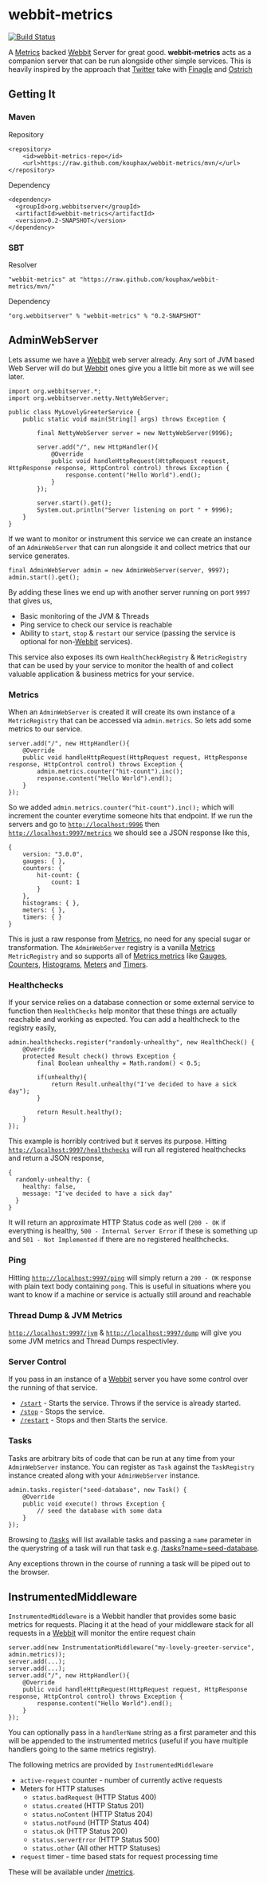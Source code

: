 # webbit-metrics

[![Build Status](https://travis-ci.org/kouphax/webbit-metrics.png?branch=master)](https://travis-ci.org/kouphax/webbit-metrics)

A [Metrics](http://metrics.codahale.com) backed [Webbit](http://webbitserver.org) Server for great good. __webbit-metrics__ acts as a companion server that can be run alongside other simple services.  This is heavily inspired by the approach that [Twitter](http://twitter.com) take with [Finagle](twitter.github.io/finagle/) and [Ostrich](https://github.com/twitter/ostrich)


## Getting It

### Maven

Repository

    <repository>
        <id>webbit-metrics-repo</id>
        <url>https://raw.github.com/kouphax/webbit-metrics/mvn/</url>
    </repository>

Dependency

    <dependency>
      <groupId>org.webbitserver</groupId>
      <artifactId>webbit-metrics</artifactId>
      <version>0.2-SNAPSHOT</version>
    </dependency>

### SBT

Resolver

	"webbit-metrics" at "https://raw.github.com/kouphax/webbit-metrics/mvn/"

Dependency

    "org.webbitserver" % "webbit-metrics" % "0.2-SNAPSHOT"

## AdminWebServer

Lets assume we have a [Webbit](http://webbitserver.org) web server already.  Any sort of JVM based Web Server will do but [Webbit](http://webbitserver.org) ones give you a little bit more as we will see later.

    import org.webbitserver.*;
    import org.webbitserver.netty.NettyWebServer;

    public class MyLovelyGreeterService {
        public static void main(String[] args) throws Exception {

            final NettyWebServer server = new NettyWebServer(9996);

            server.add("/", new HttpHandler(){
                @Override
                public void handleHttpRequest(HttpRequest request, HttpResponse response, HttpControl control) throws Exception {
                    response.content("Hello World").end();
                }
            });

            server.start().get();
            System.out.println("Server listening on port " + 9996);
        }
    }

If we want to monitor or instrument this service we can create an instance of an `AdminWebServer` that can run alongside it and collect metrics that our service generates.

	final AdminWebServer admin = new AdminWebServer(server, 9997);
    admin.start().get();

By adding these lines we end up with another server running on port `9997` that gives us,

- Basic monitoring of the JVM & Threads
- Ping service to check our service is reachable
- Ability to `start`, `stop` & `restart` our service (passing the service is optional for non-[Webbit](http://webbitserver.org) services).

This service also exposes its own `HealthCheckRegistry` & `MetricRegistry` that can be used by your service to monitor the health of and collect valuable application & business metrics for your service.

### Metrics

When an `AdminWebServer` is created it will create its own instance of a `MetricRegistry` that can be accessed via `admin.metrics`.  So lets add some metrics to our service.

    server.add("/", new HttpHandler(){
        @Override
        public void handleHttpRequest(HttpRequest request, HttpResponse response, HttpControl control) throws Exception {
            admin.metrics.counter("hit-count").inc();
            response.content("Hello World").end();
        }
    });

So we added `admin.metrics.counter("hit-count").inc();` which will increment the counter everytime someone hits that endpoint.  If we run the servers and go to [`http://localhost:9996`](http://localhost:9996) then [`http://localhost:9997/metrics`](http://127.0.0.1:9997/metrics) we should see a JSON response like this,

    {
    	version: "3.0.0",
    	gauges: { },
    	counters: {
    		hit-count: {
    			count: 1
    		}
    	},
    	histograms: { },
    	meters: { },
    	timers: { }
    }

This is just a raw response from [Metrics](http://metrics.codahale.com), no need for any special sugar or transformation.  The `AdminWebServer` registry is a vanilla [Metrics](http://metrics.codahale.com) `MetricRegistry` and so supports all of [Metrics metrics](http://metrics.codahale.com/manual/core/) like [Gauges](http://metrics.codahale.com/manual/core/#gauges), [Counters](http://metrics.codahale.com/manual/core/#counters), [Histograms](http://metrics.codahale.com/manual/core/#histograms), [Meters](http://metrics.codahale.com/manual/core/#meters) and [Timers](http://metrics.codahale.com/manual/core/#timers).

### Healthchecks

If your service relies on a database connection or some external service to function then `HealthChecks` help monitor that these things are actually reachable and working as expected.  You can add a healthcheck to the registry easily,

    admin.healthchecks.register("randomly-unhealthy", new HealthCheck() {
        @Override
        protected Result check() throws Exception {
            final Boolean unhealthy = Math.random() < 0.5;

            if(unhealthy){
                return Result.unhealthy("I've decided to have a sick day");
            }

            return Result.healthy();
        }
    });

This example is horribly contrived but it serves its purpose.  Hitting [`http://localhost:9997/healthchecks`](http://127.0.0.1:9997/healthchecks) will run all registered healthchecks and return a JSON response,

    {
      randomly-unhealthy: {
        healthy: false,
        message: "I've decided to have a sick day"
      }
    }

It will return an approximate HTTP Status code as well (`200 - OK` if everything is healthy, `500 - Internal Server Error` if these is something up and `501 - Not Implemented` if there are no registered healthchecks.

### Ping

Hitting [`http://localhost:9997/ping`](http://127.0.0.1:9997/ping) will simply return a `200 - OK` response with plain text body containing `pong`.  This is useful in situations where you want to know if a machine or service is actually still around and reachable

### Thread Dump & JVM Metrics

[`http://localhost:9997/jvm`](http://127.0.0.1:9997/jvm) & [`http://localhost:9997/dump`](http://127.0.0.1:9997/dump) will give you some JVM metrics and Thread Dumps respectivley.

### Server Control

If you pass in an instance of a [Webbit](http://webbitserver.org) server you have some control over the running of that service.

- [`/start`](http://127.0.0.1:9997/start) - Starts the service.  Throws if the service is already started.
- [`/stop`](http://127.0.0.1:9997/stop) - Stops the service.
- [`/restart`](http://127.0.0.1:9997/restart) - Stops and then Starts the service.

### Tasks

Tasks are arbitrary bits of code that can be run at any time from your `AdminWebServer` instance.  You can register as `Task` against the `TaskRegistry` instance created along with your `AdminWebServer` instance.

    admin.tasks.register("seed-database", new Task() {
        @Override
        public void execute() throws Exception {
            // seed the database with some data
        }
    });

Browsing to [/tasks](http://localhost:9997/tasks) will list available tasks and passing a `name` parameter in the querystring of a task will run that task e.g. [/tasks?name=seed-database](http://localhost:9997/tasks?name=seed-database).

Any exceptions thrown in the course of running a task will be piped out to the browser.

## InstrumentedMiddleware

`InstrumentedMiddleware` is a Webbit handler that provides some basic metrics for requests.  Placing it at the head of your middleware stack for all requests in a [Webbit](http://webbitserver.org) will monitor the entire request chain

    server.add(new InstrumentationMiddleware("my-lovely-greeter-service", admin.metrics));
    server.add(...);
    server.add(...);
    server.add("/", new HttpHandler(){
        @Override
        public void handleHttpRequest(HttpRequest request, HttpResponse response, HttpControl control) throws Exception {
            response.content("Hello World").end();
        }
    });

You can optionally pass in a `handlerName` string as a first parameter and this will be appended to the instrumented metrics (useful if you have multiple handlers going to the same metrics registry).

The following metrics are provided by `InstrumentedMiddleware`

- `active-request` counter - number of currently active requests
- Meters for HTTP statuses
  - `status.badRequest` (HTTP Status 400)
  - `status.created` (HTTP Status 201)
  - `status.noContent` (HTTP Status 204)
  - `status.notFound` (HTTP Status 404)
  - `status.ok` (HTTP Status 200)
  - `status.serverError` (HTTP Status 500)
  - `status.other` (All other HTTP Statuses)
- `request` timer - time based stats for request processing time

These will be available under [/metrics](http://localhost:9996/metrics).
